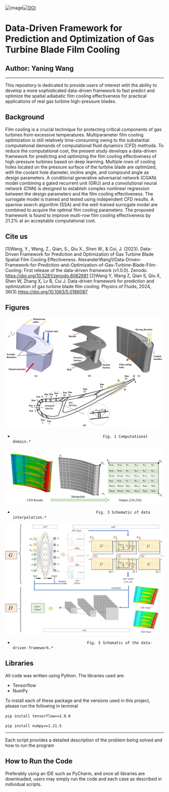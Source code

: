 ![image](https://github.com/AlexanderWang1/A-Data-Driven-Framework-for-Prediction-and-Optimization-of-Gas-Turbine-Blade-Film-Cooling/assets/44668835/cd211979-98f7-4264-bff7-1734c47d3655)[![DOI](https://zenodo.org/badge/DOI/10.5281/zenodo.8062681.svg)](https://doi.org/10.5281/zenodo.8062681)
# Data-Driven Framework for Prediction and Optimization of Gas Turbine Blade Film Cooling
## Author: Yaning Wang ##


---------------------------------------------------------------------------------------------------------------------------------
This repository is dedicated to provide users of interest with the ability to  develop a more sophisticated data-driven framework to fast predict and optimize the spatial adiabatic film cooling effectiveness for practical applications of real gas turbine high-pressure blades.

## Background ##
Film cooling is a crucial technique for protecting critical components of gas turbines from excessive temperatures. Multiparameter film cooling optimization is still relatively time-consuming owing to the substantial computational demands of computational fluid dynamics (CFD) methods. To reduce the computational cost, the present study develops a data-driven framework for predicting and optimizing the film cooling effectiveness of high-pressure turbines based on deep learning. Multiple rows of cooling holes located on the pressure surface of the turbine blade are optimized, with the coolant hole diameter, incline angle, and compound angle as design parameters. A conditional generative adversarial network (CGAN) model combining a gated recurrent unit (GRU) and a convolutional neural network (CNN) is designed to establish complex nonlinear regression between the design parameters and the film cooling effectiveness. The surrogate model is trained and tested using independent CFD results. A sparrow search algorithm (SSA) and the well-trained surrogate model are combined to acquire the optimal film cooling parameters. The proposed framework is found to improve multi-row film cooling effectiveness by 21.2% at an acceptable computational cost.
## Cite us ##
[1]Wang, Y., Wang, Z., Qian, S., Qiu X., Shen W., & Cui, J. (2023). Data-Driven Framework for Prediction and Optimization of Gas Turbine Blade Spatial Film Cooling Effectiveness. AlexanderWang1/Data-Driven-Framework-for-Prediction-and-Optimization-of-Gas-Turbine-Blade-Film-Cooling: First release of the data-driven framework (v1.0.0). Zenodo. https://doi.org/10.5281/zenodo.8062681
[2]Wang Y, Wang Z, Qian S, Qiu X, Shen W, Zhang X, Lv B, Cui J. Data-driven framework for prediction and optimization of gas turbine blade film cooling. Physics of Fluids, 2024, 36(3).https://doi.org/10.1063/5.0186087
## Figures ##



<img src=./Figures/fig1.png/>
                             
*                                             Fig. 1 Computational domain.*

<img src=./Figures/fig3.png />
                             
*                                          Fig. 3 Schematic of data interpolation.*

<img src=./Figures/fig5.png>

*                                      Fig. 5 Schematic of the data-driven framework.*

## Libraries ##
All code was written using Python. The libraries used are:
* Tensorflow 
* NumPy

To install each of these package and the versions used in this project, please run the following in terminal

`pip install tensorflow==2.8.0`

 `pip install numpy==1.21.5`


---------------------------------------------------------------------------------------------------------------------------------
Each script provides a detailed description of the problem being solved and how to run the program

## How to Run the Code ##
Preferably using an IDE such as PyCharm, and once all libraries are downloaded, users may simply run the code and each case as described in individual scripts.
